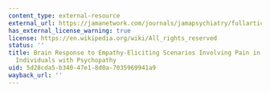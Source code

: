 ```yaml
---
content_type: external-resource
external_url: https://jamanetwork.com/journals/jamapsychiatry/fullarticle/1681369?utm_source=dlvr.it
has_external_license_warning: true
license: https://en.wikipedia.org/wiki/All_rights_reserved
status: ''
title: Brain Response to Empathy-Eliciting Scenarios Involving Pain in Incarcerated
  Individuals with Psychopathy
uid: 5d28cda5-b340-47e1-8d0a-7035969941a9
wayback_url: ''
---
```

